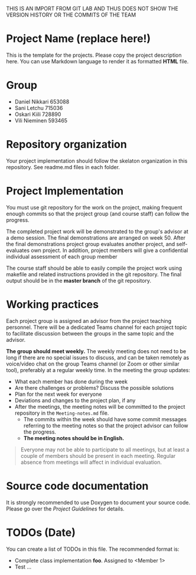 THIS IS AN IMPORT FROM GIT LAB AND THUS DOES NOT SHOW THE VERSION HISTORY OR THE COMMITS OF THE TEAM

# Project Name (replace here!)

This is the template for the projects. Please copy the project description here. 
You can use Markdown language to render it as formatted **HTML** file.

# Group
- Daniel Nikkari 653088
- Sani Letchu 715036
- Oskari Kiili 728890
- Vili Nieminen 593465

# Repository organization
Your project implementation should follow the skelaton organization in this repository.
See readme.md files in each folder.

# Project Implementation 
You must use git repository for the work on the project, making frequent enough commits so 
that the project group (and course staff) can follow the progress.

The completed project work will be demonstrated to the group's advisor at a demo session. 
The final demonstrations are arranged on week 50. After the final demonstrations project group 
evaluates another project, and self-evaluates own project. In addition, project members will 
give a confidential individual assessment of each group member

The course staff should be able to easily compile the project work using makefile and related 
instructions provided in the git repository. The final output should be in the **master branch** of the git repository.

# Working practices
Each project group is assigned an advisor from the project teaching personnel. 
There will be a dedicated Teams channel for each project topic to facilitate discussion between 
the groups in the same topic and the advisor. 

**The group should meet weekly.** The weekly meeting does not need to be long if there are no special issues 
to discuss, and can be taken remotely as voice/video chat on the group Teams channel (or Zoom or other similar tool), 
preferably at a regular weekly time. In the meeting the group updates:

- What each member has done during the week
- Are there challenges or problems? Discuss the possible solutions
- Plan for the next week for everyone
- Deviations and changes to the project plan, if any
- After the meetings, the meeting notes will be committed to the project repository in the `Meeting-notes.md` file. 
    * The commits within the week should have some commit messages referring to the meeting notes so 
      that the project advisor can follow the progress.  
    * **The meeting notes should be in English.**

> Everyone may not be able to participate to all meetings, but at least a couple of members should be present in each meeting. 
> Regular absence from meetings will affect in individual evaluation.

# Source code documentation
It is strongly recommended to use Doxygen to document your source code.
Please go over the *Project Guidelines* for details.

# TODOs (Date)
You can create a list of TODOs in this file.
The recommended format is:
- Complete class implementation **foo**. Assigned to \<Member 1\>
- Test ...
